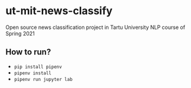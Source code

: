 # ut-mit-news-classify
Open source news classification project in Tartu University NLP course of Spring 2021


## How to run?

- `pip install pipenv`
- `pipenv install`
- `pipenv run jupyter lab`
